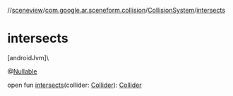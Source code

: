 //[sceneview](../../../index.md)/[com.google.ar.sceneform.collision](../index.md)/[CollisionSystem](index.md)/[intersects](intersects.md)

# intersects

[androidJvm]\

@[Nullable](https://developer.android.com/reference/kotlin/androidx/annotation/Nullable.html)

open fun [intersects](intersects.md)(collider: [Collider](../-collider/index.md)): [Collider](../-collider/index.md)
